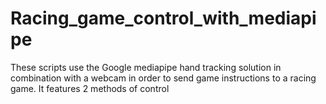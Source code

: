 # Racing_game_control_with_mediapipe
These scripts use the Google mediapipe hand tracking solution in combination with a webcam in order to send game instructions to a racing game. It features 2 methods of control
